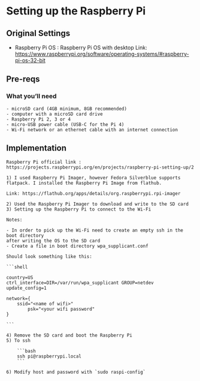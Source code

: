 # Setting up the Raspberry Pi

## Original Settings
- Raspberry Pi OS : Raspberry Pi OS with desktop 
Link: https://www.raspberrypi.org/software/operating-systems/#raspberry-pi-os-32-bit

## Pre-reqs

### What you’ll need

    - microSD card (4GB minimum, 8GB recommended)
    - computer with a microSD card drive
    - Raspberry Pi 2, 3 or 4
    - micro-USB power cable (USB-C for the Pi 4)
    - Wi-Fi network or an ethernet cable with an internet connection

## Implementation 
    
    Raspberry Pi official link : https://projects.raspberrypi.org/en/projects/raspberry-pi-setting-up/2

    1) I used Raspberry Pi Imager, however Fedora Silverblue supports flatpack. I installed the Raspberry Pi Image from flathub.

    Link: https://flathub.org/apps/details/org.raspberrypi.rpi-imager

    2) Used the Raspberry Pi Imager to download and write to the SD card 
    3) Setting up the Raspberry Pi to connect to the Wi-Fi
    
    Notes:

    - In order to pick up the Wi-Fi need to create an empty ssh in the boot directory
    after writing the OS to the SD card
    - Create a file in boot directory wpa_supplicant.conf

    Should look something like this:

    ```shell

    country=US
    ctrl_interface=DIR=/var/run/wpa_supplicant GROUP=netdev
    update_config=1

    network={
        ssid="<name of wifi>"
            psk="<your wifi password"
    }
    
    ```

    4) Remove the SD card and boot the Raspberry Pi
    5) To ssh

        ```bash
        ssh pi@raspberrypi.local
        ```

    6) Modify host and password with `sudo raspi-config`


